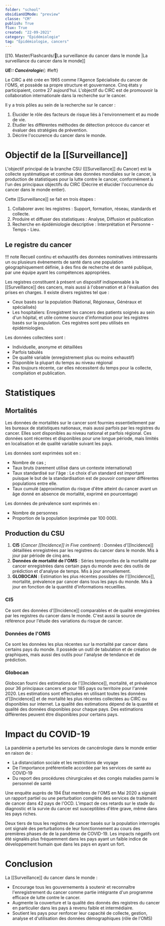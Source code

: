 ```yaml
---
folder: "school"
obsidianUIMode: "preview"
classe: "CM"
publish: True
flux: True
created: "22-09-2021"
category: "Épidémiologie"
tag: "Épidémiologie, cancers"
---
```

[[10. Master/Flashcards/🦀La surveillance du cancer dans le monde |La surveillance du cancer dans le monde]]

***UE:: Cancérologie***{: #left}  

Le CIRC a été crée en 1965 comme l'Agence Spécialisée du cancer de l'OMS, et possède sa propre structure et gouvernance. Cinq états y participaient, contre 27 aujourd'hui. L'objectif du CIRC est de promouvoir la collaboration internationale dans la recherche sur le cancer. 

Il y a trois pôles au sein de la recherche sur le cancer :
1. Élucider le rôle des facteurs de risque liés à l'environnement et au mode de vie.
2. Étudier les différentes méthodes de détection précoce du cancer et évaluer des stratégies de prévention.
3. Décrire l'occurence du cancer dans le monde.

# Objectif de la [[Surveillance]]
L'objectif principal de la branche CSU ([[Surveillance]] du Cancer) est la collecte systématique et continue des données mondiales sur le cancer, la production de statistiques pour la lutte contre le cancer, conformément à l'un des principaux objectifs du CIRC (Décrire et élucider l'occurrence du cancer dans le monde entier).

Cette [[Surveillance]] se fait en trois étapes : 
1. Collaborer avec les registres : Support, formation, réseau, standards et collecte.
2. Produire et diffuser des statistiques : Analyse, Diffusion et publication
3. Recherche en épidémiologie descriptive : Interprétation et Personne - Temps - Lieu.

## Le registre du cancer
!!! note 
	Recueil continu et exhaustifs des données nominatives intéressants un ou plusieurs évènements de santé dans une population géographiquement définie, à des fins de recherche et de santé publique, par une équipe ayant les compétences appropriées.

Les registres constituent à présent un dispositif indispensable à la [[Surveillance]] des cancers, mais aussi à l'observation et à l'évaluation des prises en charges. 
Il existe divers registres tel que :
- Ceux basés sur la population (National, Régionaux, Généraux et spécialisés)
- Les hospitaliers: Enregistrent les cancers des patients soignés au sein d'un hôpital, et utile comme source d'information pour les registres basés sur la population. Ces registres sont peu utilisés en épidémiologies. 

Les données collectées sont :
- Individuelle, anonyme et détaillées
- Parfois tabulés
- De qualité variable (enregistrement plus ou moins exhaustif)
- Disponible la plupart du temps au niveau régional
- Pas toujours récente, car elles nécessitent du temps pour la collecte, compilation et publication.

# Statistiques
## Mortalités
Les données de mortalités sur le cancer sont fournies essentiellement par les bureaux de statistiques nationaux, mais aussi parfois par les registres du cancer. Elles sont disponibles au niveau national et parfois régional. Ces données sont récentes et disponibles pour une longue période, mais limités en localisation et de qualité variable suivant les pays.

Les données sont exprimées soit en :
- Nombre de cas ;
- Taux bruts (rarement utilisé dans un contexte international)
- Taux standardisé sur l'âge : Le choix d'un standard est important puisque le but de la standardisation est de pouvoir comparer différentes populations entre elle. 
- Taux cumulé (approximation du risque d'être atteint du cancer avant un âge donné en absence de mortalité, exprimé en pourcentage)

Les données de prévalence sont exprimés en :
- Nombre de personnes
- Proportion de la population (exprimée par 100 000).

## Production du CSU
1. **CI5** (*Cancer [[Incidence]] in Five continent*) : Données d'[[Incidence]] détaillées enregistrées par les registres du cancer dans le monde. Mis à jour par période de cinq ans.
2. **Données de mortalité de l'OMS** : Séries temporelles de la mortalité par cancer enregistrées dans certain pays du monde avec des outils de prédiction et d'analyse de temps. Mis à jour annuellement.
3. **GLOBOCAN** : Estimation les plus récentes possibles de l'[[Incidence]], mortalité, prévalence par cancer dans tous les pays du monde. Mis à jour en fonction de la quantité d'informations recueillies.

### CI5
Ce sont des données d'[[Incidence]] comparables et de qualité enregistrées par les registres du cancer dans le monde. C'est aussi la source de référence pour l'étude des variations du risque de cancer.

### Données de l'OMS
Ce sont les données les plus récentes sur la mortalité par cancer dans certains pays du monde. Il possède un outil de tabulation et de création de graphiques, mais aussi des outils pour l'analyse de tendance et de prédiction.

 ### Globocan
Globocan fourni des estimations de l'[[Incidence]], mortalité, et prévalence pour 36 principaux cancers et pour 185 pays ou territoire pour l'année 2020. Les estimations sont effectuées en utilisant toutes les données d'[[Incidence]] et de mortalité les plus récentes collectées au CIRC ou disponibles sur internet. La qualité des estimations dépend de la quantité et qualité des données disponibles pour chaque pays. Des estimations différentes peuvent être disponibles pour certains pays.

# Impact du COVID-19
La pandémie a perturbé les services de cancérologie dans le monde entier en raison de :
- La distanciation sociale et les restrictions de voyage
- De l'importance préférentielle accordée par les services de santé au COVID-19
- Du report des procédures chirurgicales et des congés maladies parmi le personnel de santé

Une enquête auprès de 194 État membres de l'OMS en Mai 2020 a signalé un rapport partiel ou une perturbation complète des services de traitement de cancer dans 42 pays de l'OCD. L'impact de ces retards sur le stade du diagnostic et la survie du cancer est susceptibles d'être grave, même dans les pays riches.

Deux tiers de tous les registres de cancer basés sur la population interrogés ont signalé des perturbations de leur fonctionnement au cours des premières phases de de la pandémie de COVID-19. Les impacts négatifs ont été signalés plus fréquemment dans les pays ayant un faible indice de développement humain que dans les pays en ayant un fort.

# Conclusion
La [[Surveillance]] du cancer dans le monde :
- Encourage tous les gouvernements à soutenir et reconnaître l'enregistrement du cancer comme partie intégrante d'un programme efficace de lutte contre le cancer.
- Augmente la couverture et la qualité des donnés des registres du cancer en particulier dans les pays à revenu faible et intermédiaire.
- Soutient les pays pour renforcer leur capacité de collecte, gestion, analyse et d'utilisation des données démographiques (rôle de l'OMS)